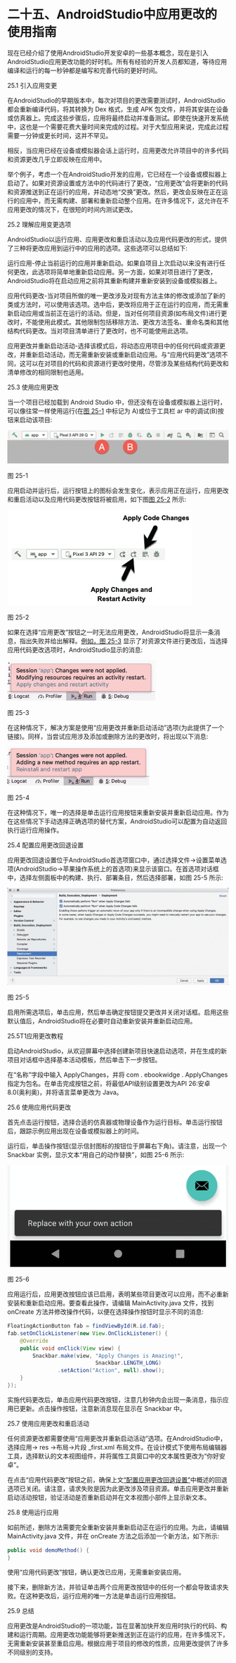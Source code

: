 # 二十五、AndroidStudio中应用更改的使用指南

现在已经介绍了使用AndroidStudio开发安卓的一些基本概念，现在是引入AndroidStudio应用更改功能的好时机。所有有经验的开发人员都知道，等待应用编译和运行的每一秒钟都是编写和完善代码的更好时间。

25.1 引入应用变更

在AndroidStudio的早期版本中，每次对项目的更改需要测试时，AndroidStudio都会重新编译代码，将其转换为 Dex 格式，生成 APK 包文件，并将其安装在设备或仿真器上。完成这些步骤后，应用将最终启动并准备测试。即使在快速开发系统中，这也是一个需要花费大量时间来完成的过程。对于大型应用来说，完成此过程需要一分钟或更长时间，这并不罕见。

相反，当应用已经在设备或模拟器会话上运行时，应用更改允许项目中的许多代码和资源更改几乎立即反映在应用中。

举个例子，考虑一个在AndroidStudio开发的应用，它已经在一个设备或模拟器上启动了。如果对资源设置或方法中的代码进行了更改，“应用更改”会将更新的代码和资源推送到正在运行的应用，并动态地“交换”更改。然后，更改会反映在正在运行的应用中，而无需构建、部署和重新启动整个应用。在许多情况下，这允许在不应用更改的情况下，在很短的时间内测试更改。

25.2 理解应用变更选项

AndroidStudio以运行应用、应用更改和重启活动以及应用代码更改的形式，提供了三种将更改应用到运行中的应用的选项。这些选项可以总结如下:

运行应用-停止当前运行的应用并重新启动。如果自项目上次启动以来没有进行任何更改，此选项将简单地重新启动应用。另一方面，如果对项目进行了更改，AndroidStudio将在启动应用之前将其重新构建并重新安装到设备或模拟器上。

应用代码更改-当对项目所做的唯一更改涉及对现有方法主体的修改或添加了新的类或方法时，可以使用该选项。选中后，更改将应用于正在运行的应用，而无需重新启动应用或当前正在运行的活动。但是，当对任何项目资源(如布局文件)进行更改时，不能使用此模式。其他限制包括移除方法、更改方法签名、重命名类和其他结构代码更改。当对项目清单进行了更改时，也不可能使用此选项。

应用更改并重新启动活动-选择该模式后，将动态应用项目中的任何代码或资源更改，并重新启动活动，而无需重新安装或重新启动应用。与“应用代码更改”选项不同，这可以在对项目的代码和资源进行更改时使用，尽管涉及某些结构代码更改和清单修改的相同限制也适用。

25.3 使用应用更改

当一个项目已经加载到 Android Studio 中，但还没有在设备或模拟器上运行时，可以像往常一样使用运行(在[图 25-1](#_idTextAnchor582) 中标记为 A)或位于工具栏 ar 中的调试(B)按钮来启动该项目:

![](img/as_3.6_run_debug_toolbar_buttons.jpg)

图 25-1

应用启动并运行后，运行按钮上的图标会发生变化，表示应用正在运行，应用更改和重启活动以及应用代码更改按钮将被启用，如下图[图 25-2](#_idTextAnchor583) 所示:

![](img/as_3.5_apply_changes_labelled_buttons.jpg)

图 25-2

如果在选择“应用更改”按钮之一时无法应用更改，AndroidStudio将显示一条消息，指出失败并给出解释。[例如，图 25-3](#_idTextAnchor584) 显示了对资源文件进行更改后，当选择应用代码更改选项时，AndroidStudio显示的消息:

![](img/as_3.5_apply_changes_fail_resources.jpg)

图 25-3

在这种情况下，解决方案是使用“应用更改并重新启动活动”选项(为此提供了一个链接)。同样，当尝试应用涉及添加或删除方法的更改时，将出现以下消息:

![](img/as_3.5_apply_changes_fail_methods.jpg)

图 25-4

在这种情况下，唯一的选择是单击运行应用按钮来重新安装并重新启动应用。作为在这些情况下手动选择正确选项的替代方案，AndroidStudio可以配置为自动返回执行运行应用操作。

25.4 配置应用更改回退设置

应用更改回退设置位于AndroidStudio首选项窗口中，通过选择文件->设置菜单选项(AndroidStudio->苹果操作系统上的首选项)来显示该窗口。在首选项对话框中，选择左侧面板中的构建、执行、部署条目，然后选择部署，如图 25-5 所示:

![](img/as_3.5_apply_changes_preferences.jpg)

图 25-5

启用所需选项后，单击应用，然后单击确定按钮提交更改并关闭对话框。启用这些默认值后，AndroidStudio将在必要时自动重新安装并重新启动应用。

25.5T1应用更改教程

启动AndroidStudio，从欢迎屏幕中选择创建新项目快速启动选项，并在生成的新项目对话框中选择基本活动模板，然后单击下一步按钮。

在“名称”字段中输入 ApplyChanges，并将 com . ebookwidge . ApplyChanges 指定为包名。在单击完成按钮之前，将最低API级别设置更改为API 26:安卓 8.0(奥利奥)，并将语言菜单更改为 Java。

25.6 使用应用代码更改

首先点击运行按钮，选择合适的仿真器或物理设备作为运行目标。单击运行按钮后，跟踪示例应用出现在设备或模拟器上的时间。

运行后，单击操作按钮(显示信封图标的按钮位于屏幕右下角)。请注意，出现一个 Snackbar 实例，显示文本“用自己的动作替换”，如图 25-6 所示:

![](img/as_4.1_apply_changes_snackbar.jpg)

图 25-6

应用运行后，应用更改按钮应该已启用，表明某些项目更改可以应用，而不必重新安装和重新启动应用。要查看此操作，请编辑 MainActivity.java 文件，找到 onCreate 方法并修改操作代码，以便在选择操作按钮时显示不同的消息:

```java
FloatingActionButton fab = findViewById(R.id.fab);
fab.setOnClickListener(new View.OnClickListener() {
    @Override
    public void onClick(View view) {
        Snackbar.make(view, "Apply Changes is Amazing!", 
                            Snackbar.LENGTH_LONG)
                .setAction("Action", null).show();
    }
});
```

实施代码更改后，单击应用代码更改按钮，注意几秒钟内会出现一条消息，指示应用已更新。点击操作按钮，注意新消息现在显示在 Snackbar 中。

25.7 使用应用更改和重启活动

任何资源更改都需要使用“应用更改并重新启动活动”选项。在AndroidStudio中，选择应用-> res ->布局->片段 _first.xml 布局文件。在设计模式下使用布局编辑器工具，选择默认的文本视图组件，并将属性工具窗口中的文本属性更改为“你好安卓”。

在点击“应用代码更改”按钮之前，确保上文[“配置应用更改回退设置”](#_idTextAnchor585)中概述的回退选项已关闭。请注意，请求失败是因为此更改涉及项目资源。单击应用更改并重新启动活动按钮，验证活动是否重新启动并在文本视图小部件上显示新文本。

25.8 使用运行应用

如前所述，删除方法需要完全重新安装并重新启动正在运行的应用。为此，请编辑 MainActivity.java 文件，并在 onCreate 方法之后添加一个新方法，如下所示:

```java
public void demoMethod() {
}
```

使用“应用代码更改”按钮，确认更改已应用，无需重新安装应用。

接下来，删除新方法，并验证单击两个应用更改按钮中的任何一个都会导致请求失败。在这种更改后，运行应用的唯一方法是单击运行应用按钮。

25.9 总结

应用更改是AndroidStudio的一项功能，旨在显著加快开发应用时执行的代码、构建和运行周期。应用更改功能能够将更新推送到正在运行的应用，在许多情况下，无需重新安装甚至重启应用。根据应用于项目的修改的性质，应用更改提供了许多不同级别的支持。
